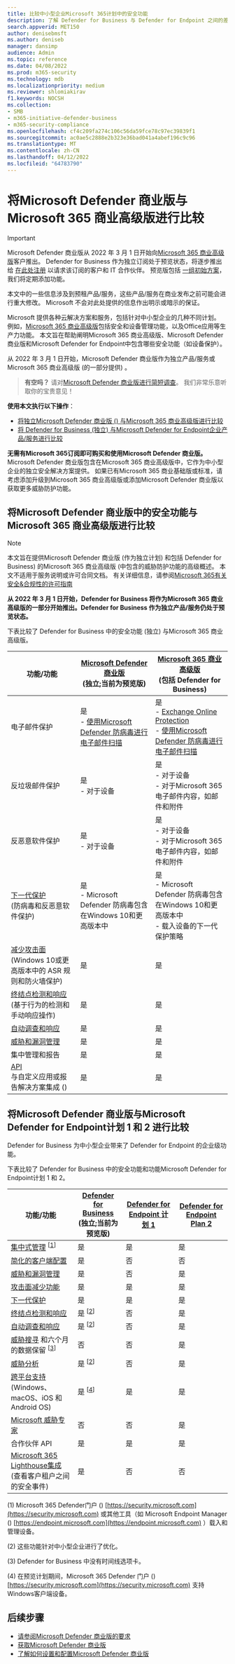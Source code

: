 ```yaml
---
title: 比较中小型企业Microsoft 365计划中的安全功能
description: 了解 Defender for Business 与 Defender for Endpoint 之间的差异。 了解每个计划中包含的内容可帮助你为公司做出明智的决策。
search.appverid: MET150
author: denisebmsft
ms.author: deniseb
manager: dansimp
audience: Admin
ms.topic: reference
ms.date: 04/08/2022
ms.prod: m365-security
ms.technology: mdb
ms.localizationpriority: medium
ms.reviewer: shlomiakirav
f1.keywords: NOCSH
ms.collection:
- SMB
- m365-initiative-defender-business
- m365-security-compliance
ms.openlocfilehash: cf4c209fa274c106c56da59fce78c97ec39839f1
ms.sourcegitcommit: ac0ae5c2888e2b323e36bad041a4abef196c9c96
ms.translationtype: MT
ms.contentlocale: zh-CN
ms.lasthandoff: 04/12/2022
ms.locfileid: "64783790"
---
```

# <a name="compare-microsoft-defender-for-business-to-microsoft-365-business-premium"></a>将Microsoft Defender 商业版与Microsoft 365 商业高级版进行比较

> [!IMPORTANT]
> Microsoft Defender 商业版从 2022 年 3 月 1 日开始向[Microsoft 365 商业高级版](../../business-premium/index.md)客户推出。 Defender for Business 作为独立订阅处于预览状态，将逐步推出给 [在此处注册](https://aka.ms/mdb-preview) 以请求该订阅的客户和 IT 合作伙伴。 预览版包括 [一组初始方案](mdb-tutorials.md#try-these-preview-scenarios)，我们将定期添加功能。
>
> 本文中的一些信息涉及到预租产品/服务，这些产品/服务在商业发布之前可能会进行重大修改。 Microsoft 不会对此处提供的信息作出明示或暗示的保证。

Microsoft 提供各种云解决方案和服务，包括针对中小型企业的几种不同计划。 例如，[Microsoft 365 商业高级版](../../business/microsoft-365-business-overview.md)包括安全和设备管理功能，以及Office应用等生产力功能。 本文旨在帮助阐明Microsoft 365 商业高级版、Microsoft Defender 商业版和Microsoft Defender for Endpoint中包含哪些安全功能（如设备保护）。

从 2022 年 3 月 1 日开始，Microsoft Defender 商业版作为独立产品/服务或Microsoft 365 商业高级版 (的一部分提供) 。

>
> **有空吗？**
> 请对<a href="https://microsoft.qualtrics.com/jfe/form/SV_0JPjTPHGEWTQr4y" target="_blank">Microsoft Defender 商业版进行简短调查</a>。 我们非常乐意听取你的宝贵意见！
>

**使用本文执行以下操作**：

- [将独立Microsoft Defender 商业版 () 与Microsoft 365 商业高级版进行比较](#compare-security-features-in-microsoft-defender-for-business-to-microsoft-365-business-premium)
- [将 Defender for Business (独立) 与Microsoft Defender for Endpoint企业产品/服务进行比较](#compare-microsoft-defender-for-business-to-microsoft-defender-for-endpoint-plans-1-and-2)

**无需有Microsoft 365订阅即可购买和使用Microsoft Defender 商业版。** Microsoft Defender 商业版包含在Microsoft 365 商业高级版中，它作为中小型企业的独立安全解决方案提供。 如果已有Microsoft 365 商业基础版或标准，请考虑添加升级到Microsoft 365 商业高级版或添加Microsoft Defender 商业版以获取更多威胁防护功能。

## <a name="compare-security-features-in-microsoft-defender-for-business-to-microsoft-365-business-premium"></a>将Microsoft Defender 商业版中的安全功能与Microsoft 365 商业高级版进行比较

> [!NOTE]
> 本文旨在提供Microsoft Defender 商业版 (作为独立计划) 和包括 Defender for Business) 的Microsoft 365 商业高级版 (中包含的威胁防护功能的高级概述。 本文不适用于服务说明或许可合同文档。 有关详细信息，请参阅[Microsoft 365有关安全&合规性的许可指南](/office365/servicedescriptions/microsoft-365-service-descriptions/microsoft-365-tenantlevel-services-licensing-guidance/microsoft-365-security-compliance-licensing-guidance)

**从 2022 年 3 月 1 日开始，Defender for Business 将作为Microsoft 365 商业高级版的一部分开始推出。Defender for Business 作为独立产品/服务仍处于预览状态。**

下表比较了 Defender for Business 中的安全功能 (独立) 与Microsoft 365 商业高级版。

|功能/功能|[Microsoft Defender 商业版](mdb-overview.md)<br/> (独立;当前为预览版) |[Microsoft 365 商业高级版](../../business/microsoft-365-business-overview.md)<br/> (包括 Defender for Business) |
|---|---|---|
|电子邮件保护|是 <br/>- [使用Microsoft Defender 防病毒进行电子邮件扫描](../defender-endpoint/configure-advanced-scan-types-microsoft-defender-antivirus.md)|是 <br/>- [Exchange Online Protection](../office-365-security/exchange-online-protection-overview.md) <br/>- [使用Microsoft Defender 防病毒进行电子邮件扫描](../defender-endpoint/configure-advanced-scan-types-microsoft-defender-antivirus.md)|
|反垃圾邮件保护|是 <br/>- 对于设备|是 <br/>- 对于设备<br/>- 对于Microsoft 365电子邮件内容，如邮件和附件|
|反恶意软件保护|是<br/>- 对于设备|是 <br/>- 对于设备<br/>- 对于Microsoft 365电子邮件内容，如邮件和附件|
|[下一代保护](../defender-endpoint/microsoft-defender-antivirus-in-windows-10.md) <br/>  (防病毒和反恶意软件保护) |是<br/>- Microsoft Defender 防病毒包含在Windows 10和更高版本中|是 <br/>- Microsoft Defender 防病毒包含在Windows 10和更高版本中<br/>- 载入设备的下一代保护策略|
|[减少攻击面](../defender-endpoint/overview-attack-surface-reduction.md) <br/> (Windows 10或更高版本中的 ASR 规则和防火墙保护) |是|是|
|[终结点检测和响应](../defender-endpoint/overview-endpoint-detection-response.md) <br/> (基于行为的检测和手动响应操作) |是|是|
|[自动调查和响应](../defender-endpoint/automated-investigations.md)|是|是|
|[威胁和漏洞管理](../defender-endpoint/tvm-dashboard-insights.md)|是|是|
|集中管理和报告|是|是|
|[API](../defender-endpoint/apis-intro.md) <br/>与自定义应用或报告解决方案集成 () |是|是|

## <a name="compare-microsoft-defender-for-business-to-microsoft-defender-for-endpoint-plans-1-and-2"></a>将Microsoft Defender 商业版与Microsoft Defender for Endpoint计划 1 和 2 进行比较

Defender for Business 为中小型企业带来了 Defender for Endpoint 的企业级功能。

下表比较了 Defender for Business 中的安全功能和功能Microsoft Defender for Endpoint计划 1 和 2。

|功能/功能|[Defender for Business](mdb-overview.md)<br/> (独立;当前为预览版) |[Defender for Endpoint 计划 1](../defender-endpoint/defender-endpoint-plan-1.md)|[Defender for Endpoint Plan 2](../defender-endpoint/microsoft-defender-endpoint.md)|
|---|---|---|---|
|[集中式管理](../defender-endpoint/manage-atp-post-migration.md) <sup>[[1](#fn1)]</sup>|是|是|是|
|[简化的客户端配置](mdb-simplified-configuration.md)|是|否|否|
|[威胁和漏洞管理](../defender-endpoint/next-gen-threat-and-vuln-mgt.md)|是|否|是|
|[攻击面减少功能](../defender-endpoint/overview-attack-surface-reduction.md)|是|是|是|
|[下一代保护](../defender-endpoint/next-generation-protection.md)|是|是|是|
|[终结点检测和响应](../defender-endpoint/overview-endpoint-detection-response.md)|是 <sup>[[2](#fn2)]</sup>|否|是|
|[自动调查和响应](../defender-endpoint/automated-investigations.md)|是 <sup>[[2](#fn2)]</sup>|否|是|
|[威胁搜寻](../defender-endpoint/advanced-hunting-overview.md) 和六个月的数据保留 <sup>[[3](#fn3)]</sup>|否|否|是|
|[威胁分析](../defender-endpoint/threat-analytics.md)|是 <sup>[[2](#fn2)]</sup>|否|是|
|[跨平台支持](../defender-endpoint/minimum-requirements.md) <br/> (Windows、macOS、iOS 和 Android OS) |是 <sup>[[4](#fn4)]</sup>|是|是|
|[Microsoft 威胁专家](../defender-endpoint/microsoft-threat-experts.md)|否|否|是|
|合作伙伴 API|是|是|是|
|[Microsoft 365 Lighthouse集成](../../lighthouse/m365-lighthouse-overview.md) <br/> (查看客户租户之间的安全事件) |是|否|否|

 (<a id="fn1">1</a>) Microsoft 365 Defender门户 () [https://security.microsoft.com](https://security.microsoft.com) 或其他工具（如 Microsoft Endpoint Manager () [https://endpoint.microsoft.com](https://endpoint.microsoft.com) ）载入和管理设备。

 (<a id="fn2">2</a>) 这些功能针对中小型企业进行了优化。

 (<a id="fn3">3</a>) Defender for Business 中没有时间线选项卡。

 (<a id="fn4">4</a>) 在预览计划期间，Microsoft 365 Defender 门户 () [https://security.microsoft.com](https://security.microsoft.com) 支持Windows客户端设备。

## <a name="next-steps"></a>后续步骤

- [请参阅Microsoft Defender 商业版的要求](mdb-requirements.md)
- [获取Microsoft Defender 商业版](get-defender-business.md)
- [了解如何设置和配置Microsoft Defender 商业版](mdb-setup-configuration.md)
